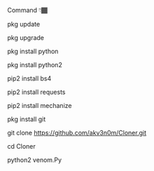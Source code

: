 Command 👇🏾


pkg update 

pkg upgrade

pkg install python

pkg install python2

pip2 install bs4

pip2 install requests

pip2 install mechanize

pkg install git

git clone https://github.com/akv3n0m/Cloner.git

cd Cloner

python2 venom.Py
